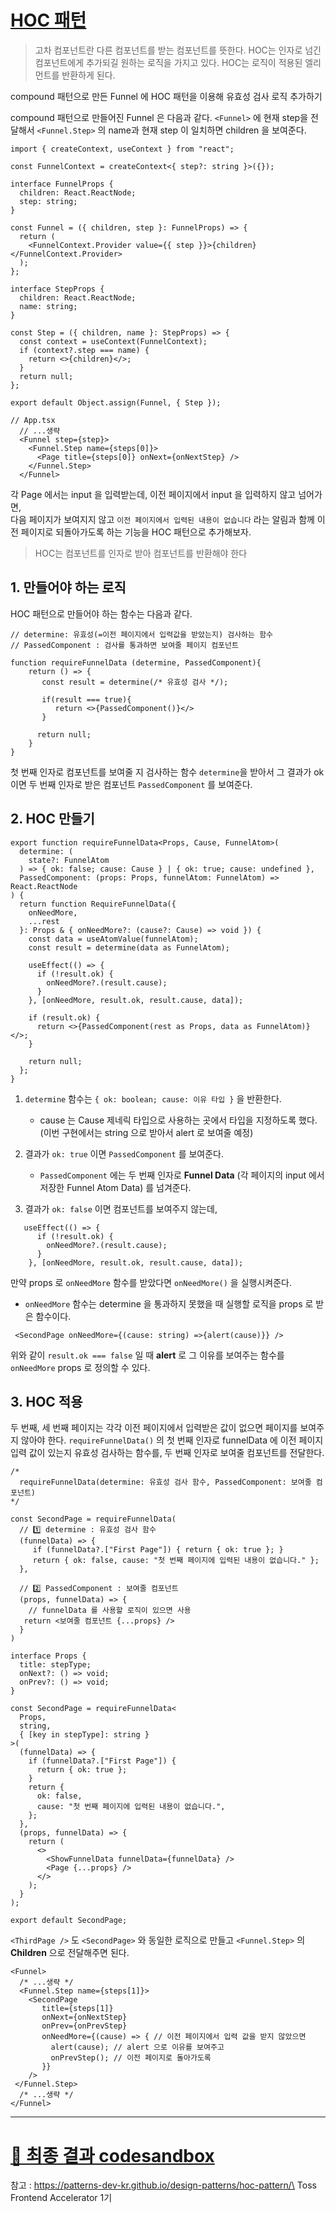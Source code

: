 # [HOC 패턴](https://velog.io/@iberis/HOC-패턴-Funnel-유효성-검사하기)

> 고차 컴포넌트란 다른 컴포넌트를 받는 컴포넌트를 뜻한다. 
HOC는 인자로 넘긴 컴포넌트에게 추가되길 원하는 로직을 가지고 있다. 
HOC는 로직이 적용된 엘리먼트를 반환하게 된다.

compound 패턴으로 만든 Funnel 에 HOC 패턴을 이용해 유효성 검사 로직 추가하기

compound 패턴으로 만들어진 Funnel  은 다음과 같다.
`<Funnel>` 에 현재 step을 전달해서 `<Funnel.Step>` 의 name과 현재 step 이 일치하면 children 을 보여준다.

```tsx
import { createContext, useContext } from "react";

const FunnelContext = createContext<{ step?: string }>({});

interface FunnelProps {
  children: React.ReactNode;
  step: string;
}

const Funnel = ({ children, step }: FunnelProps) => {
  return (
    <FunnelContext.Provider value={{ step }}>{children}</FunnelContext.Provider>
  );
};

interface StepProps {
  children: React.ReactNode;
  name: string;
}

const Step = ({ children, name }: StepProps) => {
  const context = useContext(FunnelContext);
  if (context?.step === name) {
    return <>{children}</>;
  }
  return null;
};

export default Object.assign(Funnel, { Step });
```
```tsx
// App.tsx
  // ...생략
  <Funnel step={step}>
    <Funnel.Step name={steps[0]}>
      <Page title={steps[0]} onNext={onNextStep} />
    </Funnel.Step>
  </Funnel>
```

각 Page 에서는 input 을 입력받는데, 이전 페이지에서 input 을 입력하지 않고 넘어가면, \
다음 페이지가 보여지지 않고 `이전 페이지에서 입력된 내용이 없습니다` 라는 알림과 함께 이전 페이지로 되돌아가도록 하는 기능을 HOC 패턴으로 추가해보자.

> HOC는 컴포넌트를 인자로 받아 컴포넌트를 반환해야 한다

## 1. 만들어야 하는 로직

HOC 패턴으로 만들어야 하는 함수는 다음과 같다.
```tsx
// determine: 유효성(=이전 페이지에서 입력값을 받았는지) 검사하는 함수 
// PassedComponent : 검사를 통과하면 보여줄 페이지 컴포넌트

function requireFunnelData (determine, PassedComponent){
	return () => {
       const result = determine(/* 유효성 검사 */);
      
       if(result === true){
       	  return <>{PassedComponent()}</>
       }
      
      return null;
    }
}
```
첫 번째 인자로 컴포넌트를 보여줄 지 검사하는 함수 `determine`을 받아서 그 결과가 ok 이면 두 번째 인자로 받은 컴포넌트 `PassedComponent` 를 보여준다.

## 2. HOC 만들기

```tsx
export function requireFunnelData<Props, Cause, FunnelAtom>(
  determine: (
    state?: FunnelAtom
  ) => { ok: false; cause: Cause } | { ok: true; cause: undefined },
  PassedComponent: (props: Props, funnelAtom: FunnelAtom) => React.ReactNode
) {
  return function RequireFunnelData({
    onNeedMore,
    ...rest
  }: Props & { onNeedMore?: (cause?: Cause) => void }) {
    const data = useAtomValue(funnelAtom);
    const result = determine(data as FunnelAtom);

    useEffect(() => {
      if (!result.ok) {
        onNeedMore?.(result.cause);
      }
    }, [onNeedMore, result.ok, result.cause, data]);

    if (result.ok) {
      return <>{PassedComponent(rest as Props, data as FunnelAtom)}</>;
    }

    return null;
  };
}
```

1. `determine` 함수는  `{ ok: boolean; cause: 이유 타입 }` 을 반환한다. 
    - cause 는 Cause 제네릭 타입으로 사용하는 곳에서 타입을 지정하도록 했다.\
      (이번 구현에서는 string 으로 받아서 alert 로 보여줄 예정)
  

2. 결과가 `ok: true` 이면 `PassedComponent` 를 보여준다.
    - `PassedComponent` 에는 두 번째 인자로 **Funnel Data** (각 페이지의 input 에서 저장한 Funnel Atom Data) 를 넘겨준다.


3. 결과가 `ok: false` 이면 컴포넌트를 보여주지 않는데,
```tsx
   useEffect(() => {
      if (!result.ok) {
        onNeedMore?.(result.cause);
      }
    }, [onNeedMore, result.ok, result.cause, data]);
```
만약 props 로 `onNeedMore` 함수를 받았다면 `onNeedMore()` 을 실행시켜준다.
- `onNeedMore` 함수는 determine 을 통과하지 못했을 때 실행할 로직을 props 로 받은 함수이다. 
 ```tsx
  <SecondPage onNeedMore={(cause: string) =>{alert(cause)}} />
 ```
위와 같이 `result.ok === false` 일 때 **alert** 로 그 이유를 보여주는 함수를 `onNeedMore` props 로 정의할 수 있다.

## 3. HOC 적용
두 번째, 세 번째 페이지는 각각 이전 페이지에서 입력받은 값이 없으면 페이지를 보여주지 않아야 한다. 
`requireFunnelData()` 의 첫 번째 인자로 funnelData 에 이전 페이지 입력 값이 있는지 유효성 검사하는 함수를, 두 번째 인자로 보여줄 컴포넌트를 전달한다.

```tsx
/*
  requireFunnelData(determine: 유효성 검사 함수, PassedComponent: 보여줄 컴포넌트)
*/	

const SecondPage = requireFunnelData(
  // 1️⃣ determine : 유효성 검사 함수
  (funnelData) => {
     if (funnelData?.["First Page"]) { return { ok: true }; } 
     return { ok: false, cause: "첫 번째 페이지에 입력된 내용이 없습니다." };
  }, 
  
  // 2️⃣ PassedComponent : 보여줄 컴포넌트
  (props, funnelData) => {
    // funnelData 를 사용할 로직이 있으면 사용
   return <보여줄 컴포넌트 {...props} />
  }
)
```

```tsx
interface Props {
  title: stepType;
  onNext?: () => void;
  onPrev?: () => void;
}

const SecondPage = requireFunnelData<
  Props,
  string,
  { [key in stepType]: string }
>(
  (funnelData) => {
    if (funnelData?.["First Page"]) {
      return { ok: true };
    }
    return {
      ok: false,
      cause: "첫 번째 페이지에 입력된 내용이 없습니다.",
    };
  },
  (props, funnelData) => {
    return (
      <>
        <ShowFunnelData funnelData={funnelData} />
        <Page {...props} />
      </>
    );
  }
);

export default SecondPage;
```

`<ThirdPage />` 도 `<SecondPage>` 와 동일한 로직으로 만들고 `<Funnel.Step>` 의 **Children** 으로 전달해주면 된다.

```tsx
<Funnel>
  /* ...생략 */
  <Funnel.Step name={steps[1]}>
    <SecondPage
       title={steps[1]}
       onNext={onNextStep}
       onPrev={onPrevStep}
       onNeedMore={(cause) => { // 이전 페이지에서 입력 값을 받지 않았으면 
         alert(cause); // alert 으로 이유를 보여주고
         onPrevStep(); // 이전 페이지로 돌아가도록
       }}
    />
 </Funnel.Step>
  /* ...생략 */
</Funnel>
```

-----

# [🔗 최종 결과 codesandbox ](https://codesandbox.io/p/sandbox/hoc-component-pattern-qjvz8g)


참고 :
https://patterns-dev-kr.github.io/design-patterns/hoc-pattern/\
Toss Frontend Accelerator 1기 

